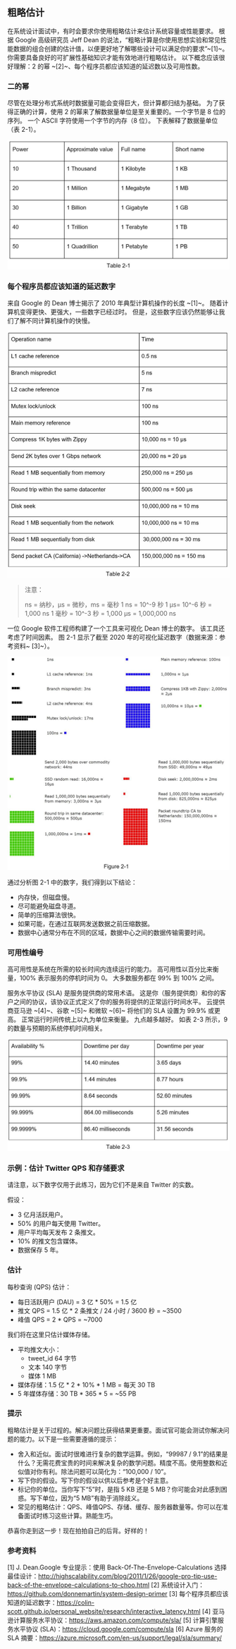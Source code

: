 ## 粗略估计
在系统设计面试中，有时会要求你使用粗略估计来估计系统容量或性能要求。 根据 Google 高级研究员 Jeff Dean 的说法，“粗略计算是你使用思想实验和常见性能数据的组合创建的估计值，以便更好地了解哪些设计可以满足你的要求”~[1]~。
你需要具备良好的可扩展性基础知识才能有效地进行粗略估计。 以下概念应该很好理解：2 的幂 ~[2]~、每个程序员都应该知道的延迟数以及可用性数。

### 二的幂
尽管在处理分布式系统时数据量可能会变得巨大，但计算都归结为基础。 为了获得正确的计算，使用 2 的幂来了解数据量单位是至关重要的。一个字节是 8 位的序列。 一个 ASCII 字符使用一个字节的内存（8 位）。 下表解释了数据量单位（表 2-1）。

![](./images/Chapter-2/02-t1.png)

### 每个程序员都应该知道的延迟数字
来自 Google 的 Dean 博士揭示了 2010 年典型计算机操作的长度 ~[1]~。 随着计算机变得更快、更强大，一些数字已经过时。 但是，这些数字应该仍然能够让我们了解不同计算机操作的快慢。

![](./images/Chapter-2/02-t2.png)

> 注意：
>
> ns = 纳秒，µs = 微秒，ms = 毫秒
> 1 ns = 10^-9 秒
> 1 µs= 10^-6 秒 = 1,000 ns
> 1 毫秒 = 10^-3 秒 = 1,000 µs = 1,000,000 ns

一位 Google 软件工程师构建了一个工具来可视化 Dean 博士的数字。 该工具还考虑了时间因素。 图 2-1 显示了截至 2020 年的可视化延迟数字（数据来源：参考资料~ [3]~）。

![](./images/Chapter-2/02-01.png)

通过分析图 2-1 中的数字，我们得到以下结论：

- 内存快，但磁盘慢。
- 尽可能避免磁盘寻道。
- 简单的压缩算法很快。
- 如果可能，在通过互联网发送数据之前压缩数据。
- 数据中心通常分布在不同的区域，数据中心之间的数据传输需要时间。

### 可用性编号
高可用性是系统在所需的较长时间内连续运行的能力。 高可用性以百分比来衡量，100% 表示服务的停机时间为 0。 大多数服务都在 99% 到 100% 之间。

服务水平协议 (SLA) 是服务提供商的常用术语。 这是你（服务提供商）和你的客户之间的协议，该协议正式定义了你的服务将提供的正常运行时间水平。 云提供商亚马逊 ~[4]~、谷歌 ~[5]~ 和微软 ~[6]~ 将他们的 SLA 设置为 99.9% 或更高。 正常运行时间传统上以九为单位来衡量。 九点越多越好。 如表 2-3 所示，9 的数量与预期的系统停机时间相关。

![](./images/Chapter-2/02-t3.png)

### 示例：估计 Twitter QPS 和存储要求
请注意，以下数字仅用于此练习，因为它们不是来自 Twitter 的实数。

假设：

- 3 亿月活跃用户。
- 50% 的用户每天使用 Twitter。
- 用户平均每天发布 2 条推文。
- 10% 的推文包含媒体。
- 数据保存 5 年。

### 估计

每秒查询 (QPS) 估计：
- 每日活跃用户 (DAU) = 3 亿 * 50% = 1.5 亿
- 推文 QPS = 1.5 亿 * 2 条推文 / 24 小时 / 3600 秒 = ~3500
- 峰值 QPS = 2 * QPS = ~7000

我们将在这里只估计媒体存储。
- 平均推文大小：
  - tweet_id 64 字节
  - 文本           140 字节
  - 媒体       1 MB
- 媒体存储：1.5 亿 * 2 * 10% * 1 MB = 每天 30 TB
- 5 年媒体存储：30 TB * 365 * 5 = ~55 PB

### 提示
粗略估计是关于过程的。解决问题比获得结果更重要。面试官可能会测试你解决问题的能力。以下是一些需要遵循的提示：

- 舍入和近似。面试时很难进行复杂的数学运算。例如，“99987 / 9.1”的结果是什么？无需花费宝贵的时间来解决复杂的数学问题。精度不高。使用整数和近似值对你有利。除法问题可以简化为：“100,000 / 10”。
- 写下你的假设。写下你的假设以供以后参考是个好主意。
- 标记你的单位。当你写下“5”时，是指 5 KB 还是 5 MB？你可能会对此感到困惑。写下单位，因为“5 MB”有助于消除歧义。
- 常见的粗略估计：QPS、峰值QPS、存储、缓存、服务器数量等。你可以在准备面试时练习这些计算。熟能生巧。

恭喜你走到这一步！现在拍拍自己的后背。好样的！

### 参考资料
[1] J. Dean.Google 专业提示：使用 Back-Of-The-Envelope-Calculations 选择最佳设计：http://highscalability.com/blog/2011/1/26/google-pro-tip-use-back-of-the-envelope-calculations-to-choo.html
[2] 系统设计入门：https://github.com/donnemartin/system-design-primer
[3] 每个程序员都应该知道的延迟数字：https://colin-scott.github.io/personal_website/research/interactive_latency.html
[4] 亚马逊计算服务水平协议：https://aws.amazon.com/compute/sla/
[5] 计算引擎服务水平协议 (SLA)：https://cloud.google.com/compute/sla
[6] Azure 服务的 SLA 摘要：https://azure.microsoft.com/en-us/support/legal/sla/summary/
